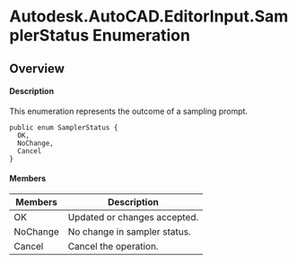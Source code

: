 # Autodesk.AutoCAD.EditorInput.SamplerStatus Enumeration

## Overview

#### Description
This enumeration represents the outcome of a sampling prompt.
```text
public enum SamplerStatus {
  OK,
  NoChange,
  Cancel
}
```

#### Members

| Members | Description |
| --- | --- |
| OK | Updated or changes accepted. |
| NoChange | No change in sampler status. |
| Cancel | Cancel the operation. |